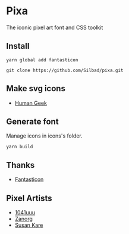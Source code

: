 # Pixa

The iconic pixel art font and CSS toolkit 

## Install

```
yarn global add fantasticon

git clone https://github.com/Silbad/pixa.git
```

## Make svg icons

* [Human Geek](https://human-geek.com/vectoriser-du-pixel-art-avec-inkscape/)

## Generate font

Manage icons in icons's folder.

```
yarn build
```

## Thanks

* [Fantasticon](https://github.com/tancredi/fantasticon)

## Pixel Artists

* [1041uuu](https://1041uuu.tumblr.com/)
* [Zanorg](https://blog.zanorg.com/)
* [Susan Kare](https://kare.com/)